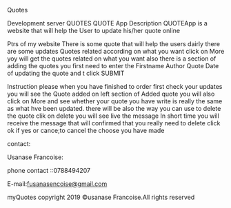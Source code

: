 Quotes


Development server QUOTES
QUOTE App Description QUOTEApp is a website that will help the User to update his/her quote online

Ptrs of my website There is some quote that will help the users dairly there are some updates Quotes related according on what you want click on More yoy will get the quotes related on what you want also there is a section of adding the quotes
you first need to enter the Firstname Author Quote Date of updating the quote and t click SUBMIT

Instruction please when you have finished to order first check your updates you will see the Quote added on left section of Added quote you will also click on More and see whether your quote you have write is really the same as what hve been updated. there will be also the way you can use to delete the quote clik on delete you will see live the message In short time you will receive the message that will confirmed that you really need to delete click ok if yes or cance;to cancel the choose you have made

contact:

Usanase Francoise:

phone contact ::0788494207

E-mail:fusanasencoise@gmail.com

myQuotes copyright 2019 ©usanase Francoise.All rights reserved
